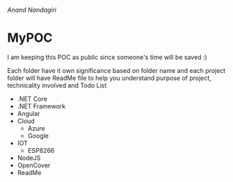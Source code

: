 ###### Anand Nandagiri
# MyPOC

I am keeping this POC as public since someone's time will be saved :)

Each folder have it own significance based on folder name and each project folder will have ReadMe file to help you understand purpose of project, technicality involved and Todo List
- .NET Core
- .NET Framework
- Angular
- Cloud 
  * Azure 
  * Google
- IOT
  * ESP8266
- NodeJS
- OpenCover
- ReadMe

